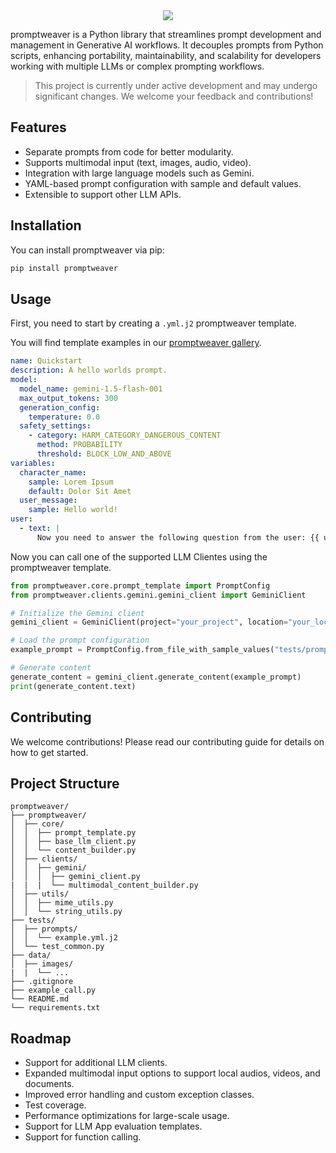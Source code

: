 <!--
 Copyright 2024 Google LLC

 Licensed under the Apache License, Version 2.0 (the "License");
 you may not use this file except in compliance with the License.
 You may obtain a copy of the License at

      https://www.apache.org/licenses/LICENSE-2.0

 Unless required by applicable law or agreed to in writing, software
 distributed under the License is distributed on an "AS IS" BASIS,
 WITHOUT WARRANTIES OR CONDITIONS OF ANY KIND, either express or implied.
 See the License for the specific language governing permissions and
 limitations under the License.
 -->

<div align="center">
  <img src="https://services.google.com/fh/files/misc/promptweaver-logo.png">
</div>

promptweaver is a Python library that streamlines prompt development and management in Generative AI workflows. It decouples prompts from Python scripts, enhancing portability, maintainability, and scalability for developers working with multiple LLMs or complex prompting workflows.

> This project is currently under active development and may undergo significant changes. We welcome your feedback and contributions!

## Features

- Separate prompts from code for better modularity.
- Supports multimodal input (text, images, audio, video).
- Integration with large language models such as Gemini.
- YAML-based prompt configuration with sample and default values.
- Extensible to support other LLM APIs.

## Installation

You can install promptweaver via pip:

```bash
pip install promptweaver
```

## Usage

First, you need to start by creating a `.yml.j2` promptweaver template.

You will find template examples in our [promptweaver gallery](/tests/prompts/).

```yaml
name: Quickstart
description: A hello worlds prompt.
model:
  model_name: gemini-1.5-flash-001
  max_output_tokens: 300
  generation_config:
    temperature: 0.0
  safety_settings:
    - category: HARM_CATEGORY_DANGEROUS_CONTENT
      method: PROBABILITY
      threshold: BLOCK_LOW_AND_ABOVE
variables:
  character_name:
    sample: Lorem Ipsum
    default: Dolor Sit Amet
  user_message:
    sample: Hello world!
user:
  - text: |
      Now you need to answer the following question from the user: {{ user_message }}
```

Now you can call one of the supported LLM Clientes using the promptweaver template.

```python
from promptweaver.core.prompt_template import PromptConfig
from promptweaver.clients.gemini.gemini_client import GeminiClient

# Initialize the Gemini client
gemini_client = GeminiClient(project="your_project", location="your_location")

# Load the prompt configuration
example_prompt = PromptConfig.from_file_with_sample_values("tests/prompts/example.yml.j2")

# Generate content
generate_content = gemini_client.generate_content(example_prompt)
print(generate_content.text)
```


## Contributing

We welcome contributions! Please read our contributing guide for details on how to get started.

## Project Structure
```
promptweaver/
├── promptweaver/
│  ├── core/
│  │  ├── prompt_template.py
│  │  ├── base_llm_client.py
│  │  └── content_builder.py
│  ├── clients/
│  │  ├── gemini/
│  │  │  ├── gemini_client.py
|  |  |  └── multimodal_content_builder.py
│  ├── utils/
│  │  ├── mime_utils.py
│  │  └── string_utils.py
├── tests/
│  ├── prompts/
│  │  └── example.yml.j2
│  └── test_common.py
├── data/
│  ├── images/
|  |  └── ...
├── .gitignore
├── example_call.py
└── README.md
└── requirements.txt
```

## Roadmap
- Support for additional LLM clients.
- Expanded multimodal input options to support local audios, videos, and documents.
- Improved error handling and custom exception classes.
- Test coverage.
- Performance optimizations for large-scale usage.
- Support for LLM App evaluation templates.
- Support for function calling.